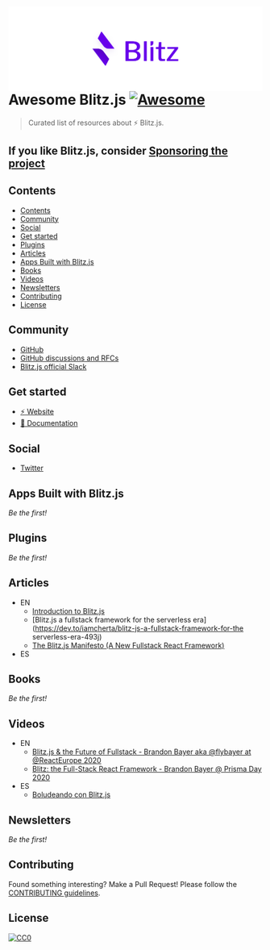 [<img src="https://raw.githubusercontent.com/blitz-js/art/master/github-cover-photo.png" align="right">](https://blitzjs.com/)


# Awesome Blitz.js [![Awesome](https://cdn.rawgit.com/sindresorhus/awesome/d7305f38d29fed78fa85652e3a63e154dd8e8829/media/badge.svg)](https://github.com/sindresorhus/awesome)

> Curated list of resources about :zap: Blitz.js.

## If you like Blitz.js, consider [Sponsoring the project](https://github.com/sponsors/blitz-js)

## Contents
- [Contents](#contents)
- [Community](#community)
- [Social](#social)
- [Get started](#get-started)
- [Plugins](#extensions)
- [Articles](#articles)
- [Apps Built with Blitz.js](#apps-built-with-blitzjs)
- [Books](#books)
- [Videos](#videos)
- [Newsletters](#newsletters)
- [Contributing](#contributing)
- [License](#license)

## Community
* [GitHub](https://github.com/blitz-js/blitz)
* [GitHub discussions and RFCs](https://github.com/blitz-js/blitz/discussions)
* [Blitz.js official Slack](https://slack.blitzjs.com/)

## Get started
* [:zap: Website](https://blitzjs.com/)
* [:book: Documentation](https://blitzjs.com/docs/getting-started)

## Social
* [Twitter](https://twitter.com/blitz_js)

## Apps Built with Blitz.js
*Be the first!*

## Plugins
*Be the first!*

## Articles
* EN
  * [Introduction to Blitz.js](https://dev.to/bnevilleoneill/introduction-to-blitz-js-187h)
  * [Blitz.js a fullstack framework for the serverless era](https://dev.to/iamcherta/blitz-js-a-fullstack-framework-for-the serverless-era-493j)
  * [The Blitz.js Manifesto (A New Fullstack React Framework)](https://dev.to/flybayer/the-blitz-js-manifesto-a-new-react-framework-1gg7)
* ES

## Books
*Be the first!*

## Videos
* EN
  * [Blitz.js & the Future of Fullstack - Brandon Bayer aka @flybayer at @ReactEurope 2020](https://www.youtube.com/watch?v=H93WAFrlCkQ)
  * [Blitz: the Full-Stack React Framework - Brandon Bayer @ Prisma Day 2020](https://www.youtube.com/watch?v=fIexr5UZfhU)
* ES
  * [Boludeando con Blitz.js](https://www.youtube.com/watch?v=Av4vrstv2XY)

## Newsletters
*Be the first!*

## Contributing
Found something interesting? Make a Pull Request! Please follow the [CONTRIBUTING guidelines](/CONTRIBUTING.md).

## License
[![CC0](http://mirrors.creativecommons.org/presskit/buttons/88x31/svg/cc-zero.svg)](http://creativecommons.org/publicdomain/zero/1.0/)
